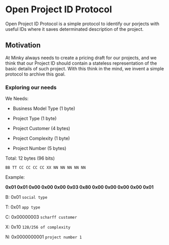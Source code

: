 # Open Project ID Protocol

Open Project ID Protocol is a simple protocol to identify our porjects with useful IDs where it saves determinated description of the project.

## Motivation

At Minky always needs to create a pricing draft for our projects, and we think that our Project ID should contain a stateless representation of the basic details of such project. With this think in the mind, we invent a simple protocol to archive this goal.

### Exploring our needs

We Needs:

- Business Model Type (1 byte)

- Project Type (1 byte)

- Project Customer (4 bytes)

- Project Complexity (1 byte)

- Project Number (5 bytes)

  

Total: 12 bytes (96 bits)

`BB TT CC CC CC CC XX NN NN NN NN NN`

Example:

**0x01 0x01 0x00 0x00 0x00 0x03 0x80 0x00 0x00 0x00 0x00 0x01**

B: 0x01  `social type`

T: 0x01 `app type`

C: 0x00000003 `scharff customer`

X: 0x10 `128/256 of complexity`

N: 0x0000000001 `project number 1`

